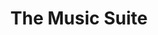 ---
title: The Music Suite
url: http://music-suite.github.io/docs/ref/
type: article
tags:
- music
doHaskell-type: extended example
---